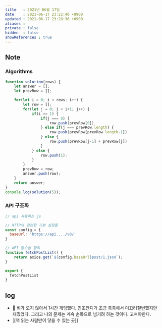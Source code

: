 ```yaml
---
title   : 2021년 06월 17일
date    : 2021-06-17 23:22:40 +0900
updated : 2021-06-17 23:28:36 +0900
aliases : 
private : false
hidden  : false
showReferences : true
---
```

## Note

### Algorithms 
```javascript
function solution(rows) {
	let answer = [];
	let prevRow = []; 

	for(let i = 0; i < rows; i++) {
		let row = [];
		for(let j = 0; j < i+1; j++) {
			if(i >= 1) {
				if(j === 0) {
					row.push(prevRow[0])
				} else if(j === prevRow.length) {
					row.push(prevRow[prevRow.length-1])
				} else {
					row.push(prevRow[j-1] + prevRow[j])
				}
			} else {
				row.push(1);
			}
		}
		prevRow = row; 
		answer.push(row);
	}
	return answer;
}  
console.log(solution(5));
```

### API 구조화  
```javascript
// api 사용하는 js 

// HTTP와 관련된 기본 설정들 
const config = {
  baseUrl: 'https://api..../v0/'
}

// API 함수들 정의 
function fetchPostList() {
    return axios.get(`${config.baseUrl}post/1.json`);
}

export {
  fetchPostList
}
```

## log 
- 🎾 비가 오지 않아서 1시간 게임했다. 인조잔디가 조금 축축해서 미끄러질번했지만 재밌었다. 그리고 나의 문제는 계속 손목으로 넘기려 하는 것이다. 고쳐야한다.    
- [[책 읽는 사람만이 닿을 수 있는 곳]]
